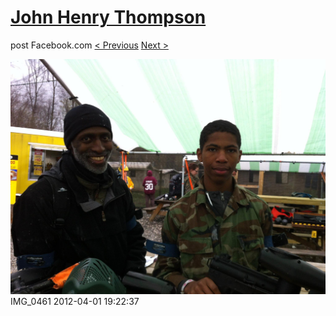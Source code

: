 # [John Henry Thompson](../README.md)
post Facebook.com
[< Previous](2012-04-01-3.md) [Next >](2012-04-01-5.md)

[![](../media/2012-04-01/Paintball-14th-B-day-IMG_0461.jpg)](../README.md)
IMG_0461
2012-04-01 19:22:37
